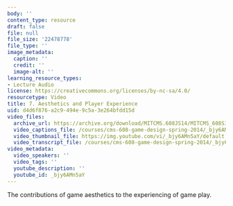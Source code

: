```yaml
---
body: ''
content_type: resource
draft: false
file: null
file_size: '22478778'
file_type: ''
image_metadata:
  caption: ''
  credit: ''
  image-alt: ''
learning_resource_types:
- Lecture Audio
license: https://creativecommons.org/licenses/by-nc-sa/4.0/
resourcetype: Video
title: 7. Aesthetics and Player Experience
uid: d4d6f876-a2c9-494e-9c5a-3e264bfdd15d
video_files:
  archive_url: https://archive.org/download/MITCMS.608JS14/MITCMS_608S14_ses07.mp3
  video_captions_file: /courses/cms-608-game-design-spring-2014/_bjy6AMn5aY_captions.webvtt
  video_thumbnail_file: https://img.youtube.com/vi/_bjy6AMn5aY/default.jpg
  video_transcript_file: /courses/cms-608-game-design-spring-2014/_bjy6AMn5aY_transcript.pdf
video_metadata:
  video_speakers: ''
  video_tags: ''
  youtube_description: ''
  youtube_id: _bjy6AMn5aY
---
```

The contributions of game aesthetics to the experiencing of game play.